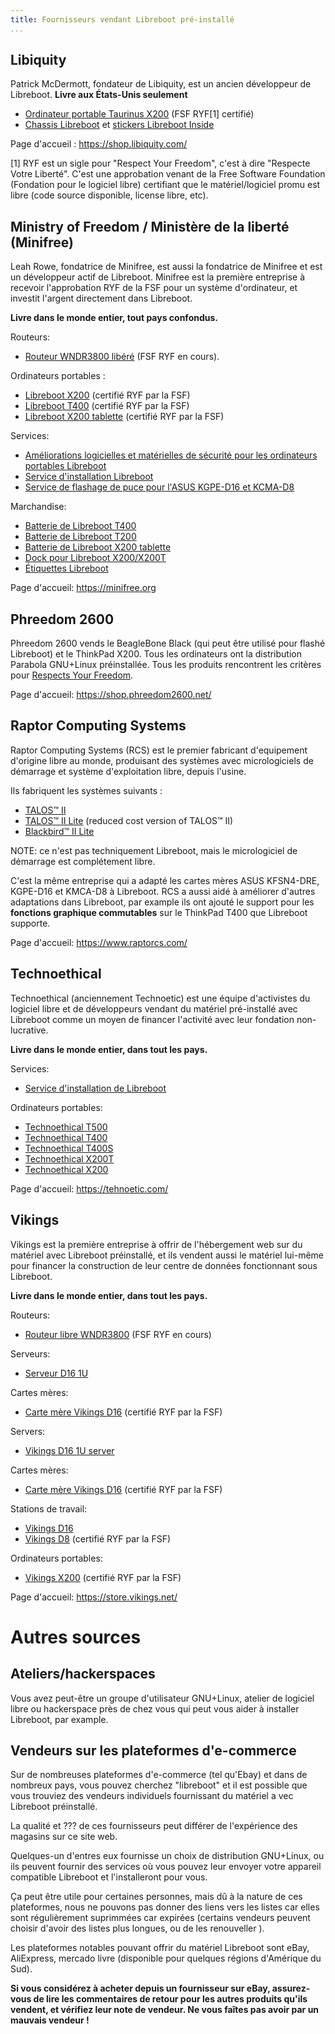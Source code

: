 ```yaml
---
title: Fournisseurs vendant Libreboot pré-installé
...
```


Libiquity
---------

Patrick McDermott, fondateur de Libiquity, est un ancien développeur de Libreboot. **Livre aux États-Unis seulement**

-   [Ordinateur portable Taurinus X200](https://shop.libiquity.com/product/taurinus-x200) (FSF RYF[1] certifié)
-   [Chassis Libreboot](https://shop.libiquity.com/product/libreboot-stickers-shaped-matte-vinyl-2x2.25-3-pack) et [stickers Libreboot Inside](https://shop.libiquity.com/product/libreboot-inside-case-badges-3-pack)

Page d'accueil :
<https://shop.libiquity.com/>

[1] RYF est un sigle pour "Respect Your Freedom", c'est à dire "Respecte Votre Liberté". C'est une approbation venant de la Free Software Foundation (Fondation pour le logiciel libre) certifiant que le matériel/logiciel promu est libre (code source disponible, license libre, etc).

Ministry of Freedom / Ministère de la liberté (Minifree)
-----------------------------

Leah Rowe, fondatrice de Minifree, est aussi la fondatrice de Minifree et est un développeur actif de Libreboot. Minifree est la première entreprise à recevoir l'approbation RYF de la FSF pour un système d'ordinateur, et investit l'argent directement dans Libreboot.

**Livre dans le monde entier, tout pays confondus.**

Routeurs:

-  [Routeur WNDR3800 libéré](https://minifree.org/product/minifree-wndr3800-libre-router/) (FSF RYF en cours).

Ordinateurs portables :

- [Libreboot X200](https://minifree.org/product/libreboot-x200/) (certifié RYF par la FSF)
- [Libreboot T400](https://minifree.org/product/libreboot-t400/) (certifié RYF par la FSF)
- [Libreboot X200 tablette](https://minifree.org/product/libreboot-x200-tablet/) (certifié RYF par la FSF)


Services:

-  [Améliorations logicielles et matérielles de sécurité pour les ordinateurs portables Libreboot](https://minifree.org/product/security-mods/)
-  [Service d'installation Libreboot](https://minifree.org/product/libreboot-installation-service/)
-  [Service de flashage de puce pour l'ASUS KGPE-D16 et KCMA-D8](https://minifree.org/product/d8-d16-chipflash/)

Marchandise:

-  [Batterie de Libreboot T400](https://minifree.org/product/libreboot-t400-battery/)
-  [Batterie de Libreboot T200](https://minifree.org/product/libreboot-x200-battery/)
-  [Batterie de Libreboot X200 tablette](https://minifree.org/product/libreboot-x200-tablet-battery/)
-  [Dock pour Libreboot X200/X200T](https://minifree.org/product/docking-station-for-libreboot-x200/)
-  [Étiquettes Libreboot](https://minifree.org/product/libreboot-stickers/)

Page d'accueil:
<https://minifree.org>


Phreedom 2600
---------

Phreedom 2600 vends le BeagleBone Black (qui peut être utilisé pour flashé Libreboot) et le ThinkPad X200.
Tous les ordinateurs ont la distribution Parabola GNU+Linux préinstallée.
Tous les produits rencontrent les critères pour [Respects Your Freedom](https://fsf.org/ryf).


Page d'accueil:
<https://shop.phreedom2600.net/>

Raptor Computing Systems
---------

Raptor Computing Systems (RCS) est le premier fabricant d'equipement d'origine libre au monde, produisant des systèmes avec micrologiciels de démarrage et système d'exploitation libre, depuis l'usine.

Ils fabriquent les systèmes suivants :

- [TALOS™ II](https://raptorcs.com/content/base/products.html)
- [TALOS™ II Lite](https://raptorcs.com/content/base/products.html) 
(reduced cost version of TALOS™ II)
- [Blackbird™ II Lite](https://raptorcs.com/content/base/products.html)

NOTE: ce n'est pas techniquement Libreboot, mais le micrologiciel de démarrage est complétement libre.

C'est la même entreprise qui a adapté les cartes mères ASUS KFSN4-DRE, KGPE-D16 et KMCA-D8 à Libreboot. RCS a aussi aidé à améliorer d'autres adaptations dans Libreboot, par example ils ont ajouté le support pour les **fonctions graphique commutables** sur le ThinkPad T400 que Libreboot supporte.

Page d'accueil:
<https://www.raptorcs.com/>

Technoethical
---------

Technoethical (anciennement Technoetic) est une équipe d'activistes du logiciel libre et de développeurs vendant du matériel pré-installé avec Libreboot comme un moyen de financer l'activité avec leur fondation non-lucrative.

**Livre dans le monde entier, dans tout les pays.**

Services:

-   [Service d'installation de Libreboot](https://technoetic.com/tet-lis)

Ordinateurs portables:

-   [Technoethical T500](https://tehnoetic.com/tet-t500)
-   [Technoethical T400](https://tehnoetic.com/tet-t400)
-   [Technoethical T400S](https://tehnoetic.com/tet-t400s)
-   [Technoethical X200T](https://tehnoetic.com/tet-x200t)
-   [Technoethical X200](https://tehnoetic.com/tet-x200)

Page d'accueil:
<https://tehnoetic.com/>

Vikings
---------

Vikings est la première entreprise à offrir de l'hébergement web sur du matériel avec Libreboot préinstallé, et ils vendent aussi le matériel lui-même pour financer la construction de leur centre de données fonctionnant sous Libreboot.

**Livre dans le monde entier, dans tout les pays.**

Routeurs:

-   [Routeur libre WNDR3800](https://store.vikings.net/libre-friendly-hardware/wndrrouter) (FSF RYF en cours)

Serveurs:

-   [Serveur D16 1U](https://store.vikings.net/libre-friendly-hardware/the-server-1u)
  
Cartes mères:

-   [Carte mère Vikings D16](https://store.vikings.net/libre-friendly-hardware/d16-ryf-certfied) (certifié RYF par la FSF)

Servers:

-   [Vikings D16 1U server](https://store.vikings.net/libre-friendly-hardware/the-server-1u)

Cartes mères:

-   [Carte mère Vikings D16](https://store.vikings.net/libre-friendly-hardware/d16-ryf-certfied) (certifié RYF par la FSF)

Stations de travail:

-   [Vikings D16](https://store.vikings.net/libre-friendly-hardware/vikings-d16-workstation)
-   [Vikings D8](https://store.vikings.net/ryf-certified-hardware/d8ryf) (certifié RYF par la FSF)

Ordinateurs portables:

-   [Vikings X200](https://store.vikings.net/libre-friendly-hardware/x200-ryf-certfied) (certifié RYF par la FSF)

Page d'accueil:
<https://store.vikings.net/>

Autres sources
===============


Ateliers/hackerspaces
--------

Vous avez peut-être un groupe d'utilisateur GNU+Linux, atelier de logiciel libre ou hackerspace près de chez vous qui peut vous aider à installer Libreboot, par example.


Vendeurs sur les plateformes d'e-commerce
---------------

Sur de nombreuses plateformes d'e-commerce (tel qu'Ebay) et dans de nombreux pays, vous pouvez cherchez "libreboot" et il est possible que vous trouviez des vendeurs individuels fournissant du matériel a vec Libreboot préinstallé.

La qualité et ??? de ces fournisseurs peut différer de l'expérience des magasins sur ce site web.

Quelques-un d'entres eux fournisse un choix de distribution GNU+Linux, ou ils peuvent fournir des services où vous pouvez leur envoyer votre appareil compatible Libreboot et l'installeront pour vous.

Ça peut être utile pour certaines personnes, mais dû à la nature de ces plateformes, nous ne pouvons pas donner des liens vers les listes car elles sont régulièrement suprimmées car expirées (certains vendeurs peuvent choisir d'avoir des listes plus longues, ou de les renouveller ).

Les plateformes notables pouvant offrir du matériel Libreboot sont eBay, AliExpress, mercado livre (disponible pour quelques régions d'Amérique du Sud).

**Si vous considérez à acheter depuis un fournisseur sur eBay, assurez-vous de lire les commentaires de retour pour les autres produits qu'ils vendent, et vérifiez leur note de vendeur. Ne vous faîtes pas avoir par un mauvais vendeur !**


